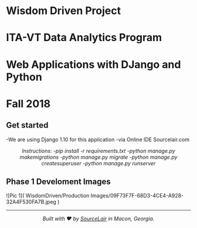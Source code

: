 # Wisdom Driven Project
# ITA-VT Data Analytics Program
# Web Applications with DJango and Python
# Fall 2018
## Get started
-We are using Django 1.10 for this application 
-via Online IDE Sourcelair.com
<p align="center">
<i>Instructions:
-pip install -r requirements.txt
-python manage.py makemigrations
-python manage.py migrate
-python manage.py createsuperuser
-python manage.py runserver</i> </p>





## Phase 1 Develoment Images
![Pic 1](
        WisdomDriven/Production Images/09F73F7F-68D3-4CE4-A928-32A4F530FA7B.jpeg
      )

---

<p align="center">
  <i>Built with ❤️ by <a href="https://www.sourcelair.com">SourceLair</a> in Macon, Georgia.</i>
</p>
